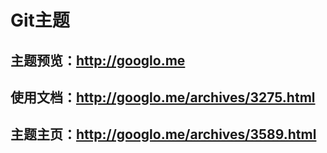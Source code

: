 # Git主题

主题预览：http://googlo.me
----

使用文档：http://googlo.me/archives/3275.html
----

主题主页：http://googlo.me/archives/3589.html
----
